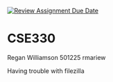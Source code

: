 [![Review Assignment Due Date](https://classroom.github.com/assets/deadline-readme-button-24ddc0f5d75046c5622901739e7c5dd533143b0c8e959d652212380cedb1ea36.svg)](https://classroom.github.com/a/K87Nc6-Z)
# CSE330

Regan Williamson 501225 rmariew

Having trouble with filezilla